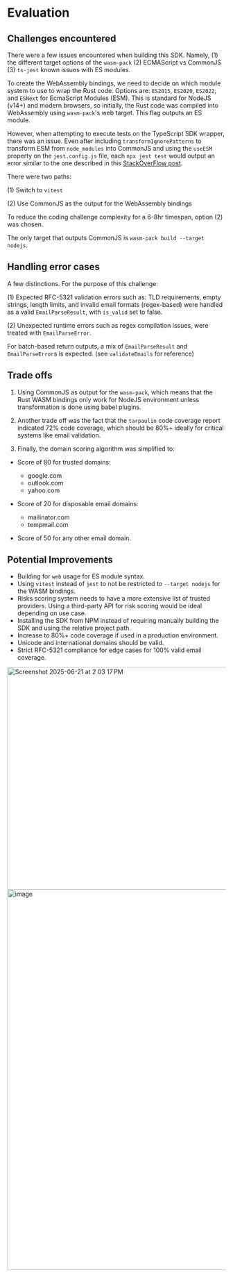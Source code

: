 # Evaluation

## Challenges encountered
There were a few issues encountered when building this SDK. Namely, (1) the different target options of the `wasm-pack` (2) ECMAScript vs CommonJS (3) `ts-jest` known issues with ES modules.

To create the WebAssembly bindings, we need to decide on which module system to use to wrap the Rust code. Options are: `ES2015`, `ES2020`, `ES2022`, and `ESNext` for EcmaScript Modules (ESM). This is standard for NodeJS (v14+) and modern browsers, so initially, the Rust code was compiled into WebAssembly using `wasm-pack`'s web target. This flag outputs an ES module.

However, when attempting to execute tests on the TypeScript SDK wrapper, there was an issue. Even after including `transformIgnorePatterns` to transform ESM from `node_modules` into CommonJS and using the `useESM` property on the `jest.config.js` file, each `npx jest test` would output an error similar to the one described in this [StackOverFlow post](https://stackoverflow.com/questions/49263429/jest-gives-an-error-syntaxerror-unexpected-token-export).

There were two paths:

(1) Switch to `vitest`

(2) Use CommonJS as the output for the WebAssembly bindings

To reduce the coding challenge complexity for a 6-8hr timespan, option (2) was chosen.

The only target that outputs CommonJS is `wasm-pack build --target nodejs`.

## Handling error cases
A few distinctions. For the purpose of this challenge:

(1) Expected RFC-5321 validation errors such as: TLD requirements, empty strings, length limits, and invalid email formats (regex-based) were handled as a valid `EmailParseResult`, with `is_valid` set to false.

(2) Unexpected runtime errors such as regex compilation issues, were treated with `EmailParseError`.

For batch-based return outputs, a mix of `EmailParseResult` and `EmailParseError`s is expected. (see `validateEmails` for reference)

## Trade offs
1. Using CommonJS as output for the `wasm-pack`, which means that the Rust WASM bindings only work for NodeJS environment unless transformation is done using babel plugins.

2. Another trade off was the fact that the `tarpaulin` code coverage report indicated 72% code coverage, which should be 80%+ ideally for critical systems like email validation.

3. Finally, the domain scoring algorithm was simplified to:

- Score of 80 for trusted domains:
  - google.com
  - outlook.com 
  - yahoo.com

- Score of 20 for disposable email domains:
  - mailinator.com
  - tempmail.com

- Score of 50 for any other email domain.

## Potential Improvements 
* Building for `web` usage for ES module syntax.
* Using `vitest`  instead of `jest` to not be restricted to `--target nodejs` for the WASM bindings.
* Risks scoring system needs to have a more extensive list of trusted providers. Using a third-party API for risk scoring would be ideal depending on use case.
* Installing the SDK from NPM instead of requiring manually building the SDK and using the relative project path.
* Increase to 80%+ code coverage if used in a production environment.
* Unicode and international domains should be valid.
* Strict RFC-5321 compliance for edge cases for 100% valid email coverage.

<img width="512" alt="Screenshot 2025-06-21 at 2 03 17 PM" src="https://github.com/user-attachments/assets/d480ad3e-236c-410b-9c9a-d0a5bf62cb90" />

<img width="877" alt="image" src="https://github.com/user-attachments/assets/b8c5b354-1d48-4f76-af41-f731d9f848b4" />


